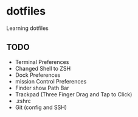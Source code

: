 # dotfiles

Learning dotfiles

## TODO 
- Terminal Preferences
- Changed Shell to ZSH
- Dock Preferences
- mission Control Preferences
- Finder show Path Bar
- Trackpad (Three Finger Drag and Tap to Click)
- .zshrc
- Git (config and SSH)